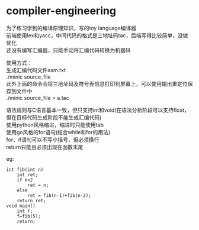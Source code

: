 # compiler-engineering  
为了练习学到的编译原理知识，写的toy language编译器  
前端使用lex和yacc，中间代码的格式是三地址码tac，后端写得比较简单，没做优化  
还没有编写汇编器，只能手动将汇编代码转换为机器码  

使用方式：  
生成汇编代码文件asm.txt  
./minic source_file  
此外上面的命令会将三地址码及符号表信息打印到屏幕上，可以使用输出重定位保存到文件中  
./minic source_file > a.tac  

语法规则与C语言基本一致，但只支持int和void(在语法分析阶段可以支持float，但在目标代码生成阶段不能生成汇编代码)  
使用python风格缩进，缩进时只能使用tab  
使用go风格的for语句(结合while和for的用法)  
for、if语句可以不写小括号，但必须换行  
return只能且必须出现在函数末尾  
  
eg:  
```
int fib(int n)  
	int ret;  
	if n<2  
 		ret = n;  
	else  
		ret = fib(n-1)+fib(n-2);  
	return ret;  
void main()
	int f;  
	f=fib(5);  
	return;  
```
